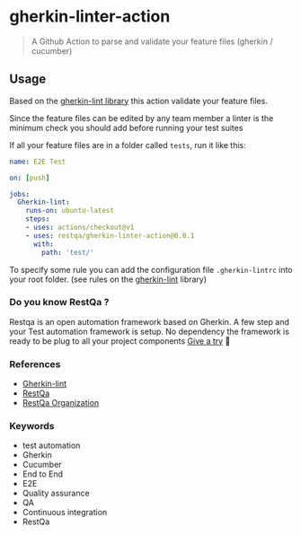 # gherkin-linter-action

> A Github Action to parse and validate your feature files (gherkin / cucumber)


## Usage


Based on the [gherkin-lint library](https://www.npmjs.com/package/gherkin-lint) this action validate your feature files.

Since the feature files can be edited by any team member a linter is the minimum check you should add before running your test suites

If all your feature files are in a folder called `tests`, run it like this:

```yaml
name: E2E Test

on: [push]

jobs:
  Gherkin-lint:
    runs-on: ubuntu-latest
    steps:
    - uses: actions/checkout@v1
    - uses: restqa/gherkin-linter-action@0.0.1
      with:
        path: 'test/'
```

To specify some rule you can add the configuration file `.gherkin-lintrc` into your root folder. (see rules on the [gherkin-lint](https://www.npmjs.com/package/gherkin-lint#configuration-file) library)

### Do you know RestQa ? 

Restqa is an open automation framework based on Gherkin.
A few step and your Test automation framework is setup. No dependency the framework is ready to be plug to all your project components
[Give a try](https://github.com/restqa) 🚀

### References

* [Gherkin-lint](https://www.npmjs.com/package/gherkin-lint)
* [RestQa](https://www.restqa.io)
* [RestQa Organization](https://github.com/restqa)

### Keywords

* test automation
* Gherkin
* Cucumber
* End to End
* E2E
* Quality assurance
* QA
* Continuous integration
* RestQa
  
